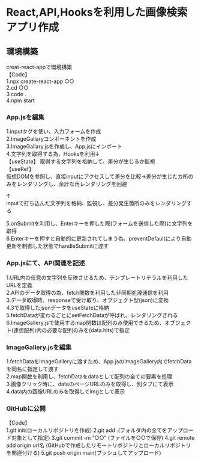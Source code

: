 # React,API,Hooksを利用した画像検索アプリ作成



## 環境構築

creat-react-appで環境構築  
【Code】  
1.npx create-react-app ○○  
2.cd ○○  
3.code .  
4.npm start  

### App.jsを編集

1.inputタグを使い、入力フォームを作成  
2.ImageGallaryコンポーネントを作成  
3.ImageGallary.jsを作成し、App.jsにインポート    
4.文字列を取得する為、Hooksを利用↓  
【useState】
取得する文字列を格納して、差分が生じるか監視  
【useRef】  
仮想DOMを参照し、直接inputにアクセスして差分を比較→差分が生じたカ所のみをレンダリングし、余計な再レンダリングを回避  
  
↑  
inputで打ち込んだ文字列を格納、監視し、差分発生箇所のみをレンダリングする  
  
5.onSubmitを利用し、Enterキーを押した際(フォームを送信した際)に文字列を取得  
6.Enterキーを押すと自動的に更新されてしまう為、preventDefaultにより自動更新を制御した状態でhandleSubmitに渡す  

### App.jsにて、API関連を記述

1.URL内の任意の文字列を反映させるため、テンプレートリテラルを利用したURLを定義  
2.APIのデータ取得の為、fetch関数を利用した非同期処理通信を利用  
3.データ取得時、responseで受け取り、オブジェクト型(json)に変換  
4.3で取得したjsonデータをuseStateに格納  
5.fetchDataが変わるごとにsetFetchDataが呼ばれ、レンダリングされる  
6.ImageGallery.jsで使用するmap関数は配列のみ使用できるため、オブジェクト(連想配列)内の必要な配列のみを(data.hits)で指定  

### ImageGallery.jsを編集

1.fetchDataをImageGalleryに渡すため、App.jsのImageGallery内でfetchDataを同名に指定して渡す  
2.map関数を利用し、fetchDataをdataとして配列の全ての要素を処理  
3.画像クリック時に、dataのページURLのみを取得し、別タブにて表示  
4.data内の画像URLのみを取得してimgとして表示  

### GitHubに公開

【Code】  
1.git init(ローカルリポジトリを作成)
2.git add .(フォルダ内の全てをアップロード対象として指定)
3.git commit -m “○○” (ファイルを○○で保存)
4.git remote add origin url名 (GitHubで作成したリモートリポジトリとローカルリポジトリを関連付ける)
5.git push origin main(プッシュしてアップロード)
